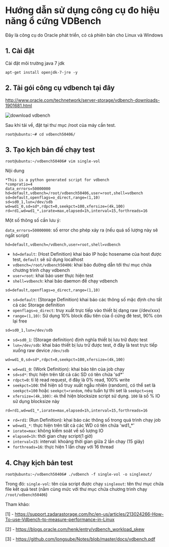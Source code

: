 # Hướng dẫn sử dụng công cụ đo hiệu năng ổ cứng VDBench
Đây là công cụ do Oracle phát triển, có cả phiên bản cho Linux và Windows

## 1. Cài đặt
Cài đặt môi trường java 7 jdk
```
apt-get install openjdk-7-jre -y
```

## 2. Tải gói công cụ vdbench tại đây
http://www.oracle.com/technetwork/server-storage/vdbench-downloads-1901681.html

![download vdbench](http://image.prntscr.com/image/b34e957ca4d34303a95496c3ceb1dc6e.png)

Sau khi tải về, đặt tại thư mục /root của máy cần test.
```
root@ubuntu:~# cd vdbench50406/
```

## 3. Tạo kịch bản để chạy test
```
root@ubuntu:~/vdbench50406# vim single-vol
```
Nội dung

```
*This is a python generated script for vdbench
*compratio=4
data_errors=50000000
hd=default,vdbench=/root/vdbench50406,user=root,shell=vdbench
sd=default,openflags=o_direct,range=(1,10)
sd=sd0_1,lun=/dev/sdb
wd=wd1_0,sd=sd*,rdpct=0,seekpct=100,xfersize=(4k,100)
rd=rd1,wd=wd1_*,iorate=max,elapsed=1h,interval=15,forthreads=16
```

Một số thông số cần lưu ý:

`data_errors=50000000`: số error cho phép xảy ra (nếu quá số lượng này sẽ ngắt script)

`hd=default,vdbench=/vdbench,user=root,shell=vdbench`
 - `hd=default`: (Host Definition) khai báo IP hoặc hosename của host được test, `default` sẽ sử dụng localhost
 - `vdbench=/root/vdbench50406`: khai báo đường dẫn tới thư mục chứa chương trình chạy vdbench
 - `user=root`: khai báo user thực hiện test
 - `shell=vdbench`: khai báo daemon để chạy vdbench

`sd=default,openflags=o_direct,range=(1,10)`
 - `sd=default`: (Storage Definition) khai báo các thông số mặc định cho tất cả các Storage definition
 - `openflags=o_direct`: truy xuất trực tiếp vào thiết bị dạng raw (/dev/xxx)
 - `range=(1,10)`: Sử dụng 10% block đầu tiên của ổ cứng đê test, 90% còn lại free

`sd=sd0_1,lun=/dev/sdb`
 - `sd=sd0_1`: (Storage definition) định nghĩa thiết bị lưu trữ được test
 - `lun=/dev/sdb`: khai báo thiết bị lưu trữ được test, ở đây là test trực tiếp xuống raw device `/dev/sdb`

`wd=wd1_0,sd=sd*,rdpct=0,seekpct=100,xfersize=(4k,100)`
 - `wd=wd1_0`: (Work Definition): khai báo tên của job chạy
 - `sd=sd*`: thực hiện trên tất cả các SD có tên chứa 'sd*'
 - `rdpct=0`: tỉ lệ read request, ở đây là 0% read, 100% write
 - `seekpct=100`: thể hiện số truy xuất ngẫu nhiên (random), có thể set là `seekpct=100` hoặc `seekpct=random`, nếu tuần tự thì set là `seekpct=seq`
 - `xfersize=(4k,100)`: `4k` thể hiện blocksize script sử dụng. `100` là số % IO sử dụng blocksize này

`rd=rd1,wd=wd1_*,iorate=max,elapsed=1h,interval=15,forthreads=16`
 - `rd=rd1`: (Run Definition): khai báo các thông số trong quá trình chạy job
 - `wd=wd1_*`: thực hiện trên tất cả các WD có tên chứa 'wd1_*'
 - `iorate=max`: không kiểm soát về số lượng IO
 - `elapsed=1h`: thời gian chạy script(1 giờ)
 - `interval=15`: interval: khoảng thời gian giữa 2 lần chạy (15 giây)
 - `forthreads=16`: thực hiện 1 lần chạy với 16 thread


## 4. Chạy kịch bản test
```
root@ubuntu:~/vdbench50406# ./vdbench -f single-vol -o singleout/
```

Trong đó:
`single-vol`: tên của script được chạy
`singleout`: tên thư mục chứa file kết quả test (nằm cùng mức với thư mục chứa chương trình chạy `/root/vdbench50406`)

Tham khảo:

[1] - https://support.zadarastorage.com/hc/en-us/articles/213024266-How-To-use-Vdbench-to-measure-performance-in-Linux

[2] - https://blogs.oracle.com/henk/entry/vdbench_workload_skew

[3] - https://github.com/longsube/Notes/blob/master/docs/vdbench.pdf